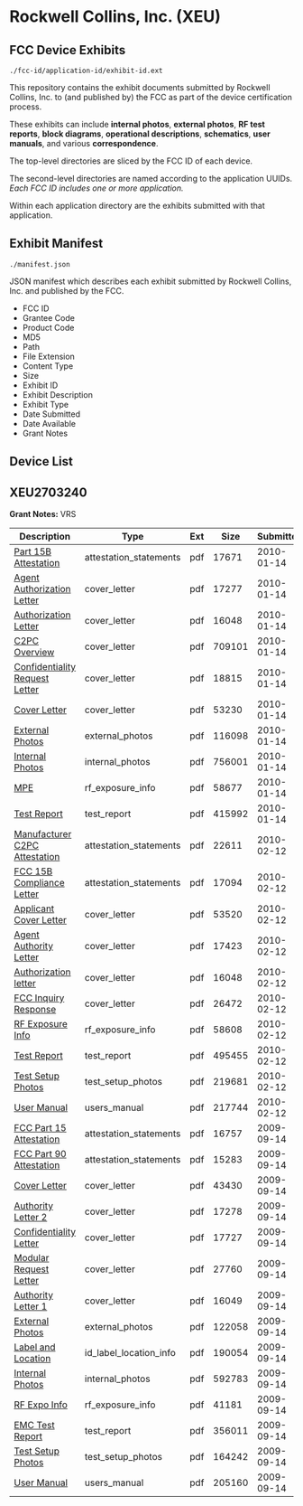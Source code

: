 # Rockwell Collins, Inc. (XEU)
## FCC Device Exhibits

```
./fcc-id/application-id/exhibit-id.ext
```

This repository contains the exhibit documents submitted by Rockwell Collins, Inc. to (and published by) the FCC as part of the device certification process.

These exhibits can include **internal photos**, **external photos**, **RF test reports**, **block diagrams**, **operational descriptions**, **schematics**, **user manuals**, and various **correspondence**.

The top-level directories are sliced by the FCC ID of each device.

The second-level directories are named according to the application UUIDs. *Each FCC ID includes one or more application.*

Within each application directory are the exhibits submitted with that application. 

## Exhibit Manifest

```
./manifest.json
```

JSON manifest which describes each exhibit submitted by Rockwell Collins, Inc. and published by the FCC.

- FCC ID
- Grantee Code
- Product Code
- MD5
- Path
- File Extension
- Content Type
- Size
- Exhibit ID
- Exhibit Description
- Exhibit Type
- Date Submitted
- Date Available
- Grant Notes

## Device List
## XEU2703240
**Grant Notes:** VRS

| Description | Type | Ext | Size | Submitted | Available |
| ----------- | ---- | --- | ---- | --------- | --------- |
| [Part 15B Attestation](XEU2703240/b2f859a319cf4aa7fda067b85f4b8e66/1227687.pdf) | attestation_statements | pdf | 17671 | 2010-01-14 | 2010-01-14 |
| [Agent Authorization Letter](XEU2703240/b2f859a319cf4aa7fda067b85f4b8e66/1227688.pdf) | cover_letter | pdf | 17277 | 2010-01-14 | 2010-01-14 |
| [Authorization Letter](XEU2703240/b2f859a319cf4aa7fda067b85f4b8e66/1227689.pdf) | cover_letter | pdf | 16048 | 2010-01-14 | 2010-01-14 |
| [C2PC Overview](XEU2703240/b2f859a319cf4aa7fda067b85f4b8e66/1227690.pdf) | cover_letter | pdf | 709101 | 2010-01-14 | 2010-01-14 |
| [Confidentiality Request Letter](XEU2703240/b2f859a319cf4aa7fda067b85f4b8e66/1227691.pdf) | cover_letter | pdf | 18815 | 2010-01-14 | 2010-01-14 |
| [Cover Letter](XEU2703240/b2f859a319cf4aa7fda067b85f4b8e66/1227692.pdf) | cover_letter | pdf | 53230 | 2010-01-14 | 2010-01-14 |
| [External Photos](XEU2703240/b2f859a319cf4aa7fda067b85f4b8e66/1227693.pdf) | external_photos | pdf | 116098 | 2010-01-14 | 2010-01-14 |
| [Internal Photos](XEU2703240/b2f859a319cf4aa7fda067b85f4b8e66/1227694.pdf) | internal_photos | pdf | 756001 | 2010-01-14 | 2010-01-14 |
| [MPE](XEU2703240/b2f859a319cf4aa7fda067b85f4b8e66/1227695.pdf) | rf_exposure_info | pdf | 58677 | 2010-01-14 | 2010-01-14 |
| [Test Report](XEU2703240/b2f859a319cf4aa7fda067b85f4b8e66/1227696.pdf) | test_report | pdf | 415992 | 2010-01-14 | 2010-01-14 |
| [Manufacturer C2PC Attestation](XEU2703240/de029658abdc585898c5729b17d61937/1241365.pdf) | attestation_statements | pdf | 22611 | 2010-02-12 | 2010-02-12 |
| [FCC 15B Compliance Letter](XEU2703240/de029658abdc585898c5729b17d61937/1241366.pdf) | attestation_statements | pdf | 17094 | 2010-02-12 | 2010-02-12 |
| [Applicant Cover Letter](XEU2703240/de029658abdc585898c5729b17d61937/1241362.pdf) | cover_letter | pdf | 53520 | 2010-02-12 | 2010-02-12 |
| [Agent Authority Letter](XEU2703240/de029658abdc585898c5729b17d61937/1241363.pdf) | cover_letter | pdf | 17423 | 2010-02-12 | 2010-02-12 |
| [Authorization letter](XEU2703240/de029658abdc585898c5729b17d61937/1227689.pdf) | cover_letter | pdf | 16048 | 2010-02-12 | 2010-02-12 |
| [FCC Inquiry Response](XEU2703240/de029658abdc585898c5729b17d61937/1241369.pdf) | cover_letter | pdf | 26472 | 2010-02-12 | 2010-02-12 |
| [RF Exposure Info](XEU2703240/de029658abdc585898c5729b17d61937/1241367.pdf) | rf_exposure_info | pdf | 58608 | 2010-02-12 | 2010-02-12 |
| [Test Report](XEU2703240/de029658abdc585898c5729b17d61937/1241368.pdf) | test_report | pdf | 495455 | 2010-02-12 | 2010-02-12 |
| [Test Setup Photos](XEU2703240/de029658abdc585898c5729b17d61937/1241370.pdf) | test_setup_photos | pdf | 219681 | 2010-02-12 | 2010-02-12 |
| [User Manual](XEU2703240/de029658abdc585898c5729b17d61937/1241371.pdf) | users_manual | pdf | 217744 | 2010-02-12 | 2010-02-12 |
| [FCC Part 15 Attestation](XEU2703240/9fce7919784430ff066232da924d53b7/1169056.pdf) | attestation_statements | pdf | 16757 | 2009-09-14 | 2009-09-14 |
| [FCC Part 90 Attestation](XEU2703240/9fce7919784430ff066232da924d53b7/1169069.pdf) | attestation_statements | pdf | 15283 | 2009-09-14 | 2009-09-14 |
| [Cover Letter](XEU2703240/9fce7919784430ff066232da924d53b7/1169053.pdf) | cover_letter | pdf | 43430 | 2009-09-14 | 2009-09-14 |
| [Authority Letter 2](XEU2703240/9fce7919784430ff066232da924d53b7/1169054.pdf) | cover_letter | pdf | 17278 | 2009-09-14 | 2009-09-14 |
| [Confidentiality Letter](XEU2703240/9fce7919784430ff066232da924d53b7/1169055.pdf) | cover_letter | pdf | 17727 | 2009-09-14 | 2009-09-14 |
| [Modular Request Letter](XEU2703240/9fce7919784430ff066232da924d53b7/1169057.pdf) | cover_letter | pdf | 27760 | 2009-09-14 | 2009-09-14 |
| [Authority Letter 1](XEU2703240/9fce7919784430ff066232da924d53b7/1169067.pdf) | cover_letter | pdf | 16049 | 2009-09-14 | 2009-09-14 |
| [External Photos](XEU2703240/9fce7919784430ff066232da924d53b7/1169066.pdf) | external_photos | pdf | 122058 | 2009-09-14 | 2009-09-14 |
| [Label and Location](XEU2703240/9fce7919784430ff066232da924d53b7/1169071.pdf) | id_label_location_info | pdf | 190054 | 2009-09-14 | 2009-09-14 |
| [Internal Photos](XEU2703240/9fce7919784430ff066232da924d53b7/1169068.pdf) | internal_photos | pdf | 592783 | 2009-09-14 | 2009-09-14 |
| [RF Expo Info](XEU2703240/9fce7919784430ff066232da924d53b7/1169070.pdf) | rf_exposure_info | pdf | 41181 | 2009-09-14 | 2009-09-14 |
| [EMC Test Report](XEU2703240/9fce7919784430ff066232da924d53b7/1169063.pdf) | test_report | pdf | 356011 | 2009-09-14 | 2009-09-14 |
| [Test Setup Photos](XEU2703240/9fce7919784430ff066232da924d53b7/1169064.pdf) | test_setup_photos | pdf | 164242 | 2009-09-14 | 2009-09-14 |
| [User Manual](XEU2703240/9fce7919784430ff066232da924d53b7/1169065.pdf) | users_manual | pdf | 205160 | 2009-09-14 | 2009-09-14 |
